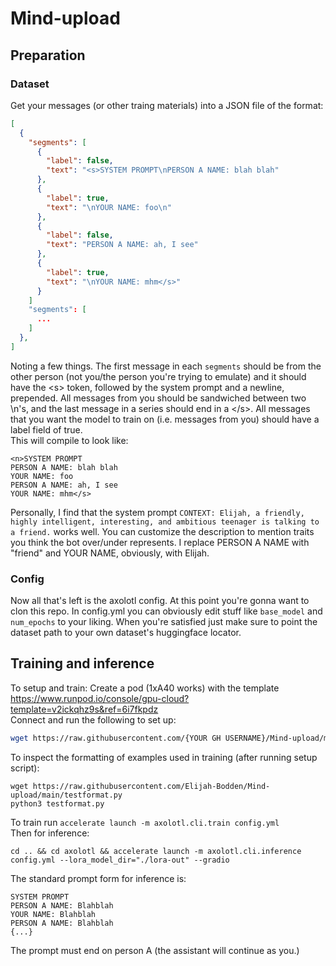 # Mind-upload
## Preparation
### Dataset
Get your messages (or other traing materials) into a JSON file of the format:
```json
[
  {
    "segments": [
      {
        "label": false,
        "text": "<s>SYSTEM PROMPT\nPERSON A NAME: blah blah"
      },
      {
        "label": true,
        "text": "\nYOUR NAME: foo\n"
      },
      {
        "label": false,
        "text": "PERSON A NAME: ah, I see"
      },
      {
        "label": true,
        "text": "\nYOUR NAME: mhm</s>"
      }
    ]
    "segments": [
      ...
    ]
  },
]
```
Noting a few things. The first message in each `segments` should be from the other person (not you/the person you're trying to emulate) and it should have the \<s\> token, followed by the system prompt and a newline, prepended. All messages from you should be sandwiched between two \n's, and the last message in a series should end in a \</s\>. All messages that you want the model to train on (i.e. messages from you) should have a label field of true.  
This will compile to look like:  
```
<n>SYSTEM PROMPT
PERSON A NAME: blah blah
YOUR NAME: foo
PERSON A NAME: ah, I see
YOUR NAME: mhm</s>
```
Personally, I find that the system prompt `CONTEXT: Elijah, a friendly, highly intelligent, interesting, and ambitious teenager is talking to a friend.` works well. You can customize the description to mention traits you think the bot over/under represents. I replace PERSON A NAME with "friend" and YOUR NAME, obviously, with Elijah.
### Config
Now all that's left is the axolotl config. At this point you're gonna want to clon this repo. In config.yml you can obviously edit stuff like `base_model` and `num_epochs` to your liking. When you're satisfied just make sure to point the dataset path to your own dataset's huggingface locator. 
## Training and inference
To setup and train:
Create a pod (1xA40 works) with the template https://www.runpod.io/console/gpu-cloud?template=v2ickqhz9s&ref=6i7fkpdz  
Connect and run the following to set up:  
```bash
wget https://raw.githubusercontent.com/{YOUR GH USERNAME}/Mind-upload/main/run.bash && bash run.bash
```
To inspect the formatting of examples used in training (after running setup script):  
```
wget https://raw.githubusercontent.com/Elijah-Bodden/Mind-upload/main/testformat.py
python3 testformat.py
```
To train run `accelerate launch -m axolotl.cli.train config.yml`  
Then for inference:
```
cd .. && cd axolotl && accelerate launch -m axolotl.cli.inference config.yml --lora_model_dir="./lora-out" --gradio
```
The standard prompt form for inference is:
```
SYSTEM PROMPT
PERSON A NAME: Blahblah
YOUR NAME: Blahblah
PERSON A NAME: Blahblah
{...}
```
The prompt must end on person A (the assistant will continue as you.)
